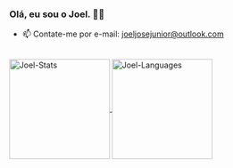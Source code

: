 ### Olá, eu sou o Joel. 👋🏻


- 📫 Contate-me por e-mail: joeljosejunior@outlook.com

<div><br>
    <a href="#">
        <img align="center" alt="Joel-Stats" title="Estatísticas do GitHub" height="180em"
            src="https://github-readme-stats.vercel.app/api?username=Joel-Onofre&show_icons=true&include_all_commits=true&count_private=true&theme=dark" />
    </a>
    <a href="#">
        <img align="center" alt="Joel-Languages" title="Linguagens mais usadas" height="180em"
        src="https://github-readme-stats.vercel.app/api/top-langs/?username=Joel-Onofre&hide=Po"
    </a>
</div><br>
